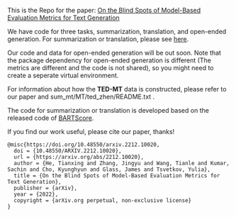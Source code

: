 This is the Repo for the paper: [On the Blind Spots of Model-Based Evaluation Metrics for Text Generation](https://arxiv.org/abs/2212.10020)

We have code for three tasks, summarization, translation, and open-ended generation. For summarization or translation, please see [here](sum_mt/README.md). 

Our code and data for open-ended generation will be out soon. Note that the package dependency for open-ended generation is different (The metrics are different and the code is not shared), so you might need to create a seperate virtual environment.

For information about how the **TED-MT** data is constructed, please refer to our paper and sum_mt/MT/ted_zhen/README.txt .

The code for summarization or translation is developed based on the released code of [BARTScore](https://github.com/neulab/BARTScore/).

If you find our work useful, please cite our paper, thanks!
```
@misc{https://doi.org/10.48550/arxiv.2212.10020,
  doi = {10.48550/ARXIV.2212.10020},
  url = {https://arxiv.org/abs/2212.10020},
  author = {He, Tianxing and Zhang, Jingyu and Wang, Tianle and Kumar, Sachin and Cho, Kyunghyun and Glass, James and Tsvetkov, Yulia},
  title = {On the Blind Spots of Model-Based Evaluation Metrics for Text Generation},
  publisher = {arXiv},
  year = {2022},
  copyright = {arXiv.org perpetual, non-exclusive license}
}
```
